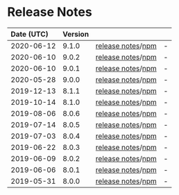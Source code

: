 # Release Notes

| Date (UTC) | Version |  |  |
| :-- | :-- | :--: | :-- |
| 2020-06-12 | 9.1.0 | [release notes](9.1.0/README.md)/[npm](https://www.npmjs.com/package/@dagonmetric/angular-build/v/9.1.0) | - |
| 2020-06-10 | 9.0.2 | [release notes](9.0.2/README.md)/[npm](https://www.npmjs.com/package/@dagonmetric/angular-build/v/9.0.2) | - |
| 2020-06-10 | 9.0.1 | [release notes](9.0.1/README.md)/[npm](https://www.npmjs.com/package/@dagonmetric/angular-build/v/9.0.1) | - |
| 2020-05-28 | 9.0.0 | [release notes](9.0.0/README.md)/[npm](https://www.npmjs.com/package/@dagonmetric/angular-build/v/9.0.0) | - |
| 2019-12-13 | 8.1.1 | [release notes](8.1.1/README.md)/[npm](https://www.npmjs.com/package/@dagonmetric/angular-build/v/8.1.1) | - |
| 2019-10-14 | 8.1.0 | [release notes](8.1.0/README.md)/[npm](https://www.npmjs.com/package/@dagonmetric/angular-build/v/8.1.0) | - |
| 2019-08-06 | 8.0.6 | [release notes](8.0.6/README.md)/[npm](https://www.npmjs.com/package/@dagonmetric/angular-build/v/8.0.6) | - |
| 2019-07-14 | 8.0.5 | [release notes](8.0.5/README.md)/[npm](https://www.npmjs.com/package/@dagonmetric/angular-build/v/8.0.5) | - |
| 2019-07-03 | 8.0.4 | [release notes](8.0.4/README.md)/[npm](https://www.npmjs.com/package/@dagonmetric/angular-build/v/8.0.4) | - |
| 2019-06-22 | 8.0.3 | [release notes](8.0.3/README.md)/[npm](https://www.npmjs.com/package/@dagonmetric/angular-build/v/8.0.3) | - |
| 2019-06-09 | 8.0.2 | [release notes](8.0.2/README.md)/[npm](https://www.npmjs.com/package/@dagonmetric/angular-build/v/8.0.2) | - |
| 2019-06-06 | 8.0.1 | [release notes](8.0.1/README.md)/[npm](https://www.npmjs.com/package/@dagonmetric/angular-build/v/8.0.1) | - |
| 2019-05-31 | 8.0.0 | [release notes](8.0.0/README.md)/[npm](https://www.npmjs.com/package/@dagonmetric/angular-build/v/8.0.0) | - |
